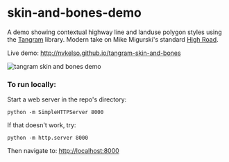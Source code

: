 # skin-and-bones-demo

A demo showing contextual highway line and landuse polygon styles using the [Tangram](http://github.com/tangrams/tangram) library. Modern take on Mike Migurski's standard [High Road](https://github.com/migurski/HighRoad).

Live demo: http://nvkelso.github.io/tangram-skin-and-bones

![tangram skin and bones demo](https://cloud.githubusercontent.com/assets/459970/5781837/ece89c72-9d83-11e4-93e2-757c464c1278.png)

### To run locally:

Start a web server in the repo's directory:

    python -m SimpleHTTPServer 8000
    
If that doesn't work, try:

    python -m http.server 8000
    
Then navigate to: [http://localhost:8000](http://localhost:8000)